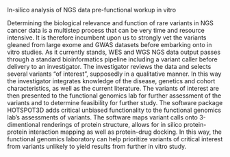 In-silico analysis of NGS data pre-functional workup in vitro

Determining the biological relevance and function of rare variants in NGS cancer data is a multistep process that can be very time and resource intensive. It is therefore incumbent upon us to strongly vet the variants gleaned from large exome and GWAS datasets before embarking onto in vitro studies.  As it currently stands, WES and WGS NGS data output passes through a standard bioinformatics pipeline including a variant caller before delivery to an investigator. The investigator reviews the data and selects several variants “of interest”, supposedly in a qualitative manner. In this way the investigator integrates knowledge of the disease, genetics and cohort characteristics, as well as the current literature.  The variants of interest are then presented to the functional genomics lab for further assessment of the variants and to determine feasibility for further study.  The software package HOTSPOT3D adds critical unbiased functionality to the functional genomics lab’s assessments of variants. The software maps variant calls onto 3-dimentional renderings of protein structure, allows for in silico protein-protein interaction mapping as well as protein-drug docking.  In this way, the functional genomics laboratory can help prioritize variants of critical interest from variants unlikely to yield results from further in vitro study.   
